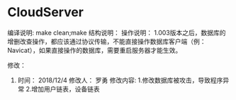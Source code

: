 ﻿# CloudServer
编译说明:
make clean;make
结构说明：
操作说明：
1.003版本之后，数据库的增删改查操作，都应该通过协议传输，不能直接操作数据库客户端（例：Navicat），如果直接操作的数据库，需要重启服务器才能生效。

修改：
1.  时间：		2018/12/4
	修改人：	罗勇
	修改内容:
				1.修改数据库被攻击，导致程序异常
				2.增加用户链表，设备链表